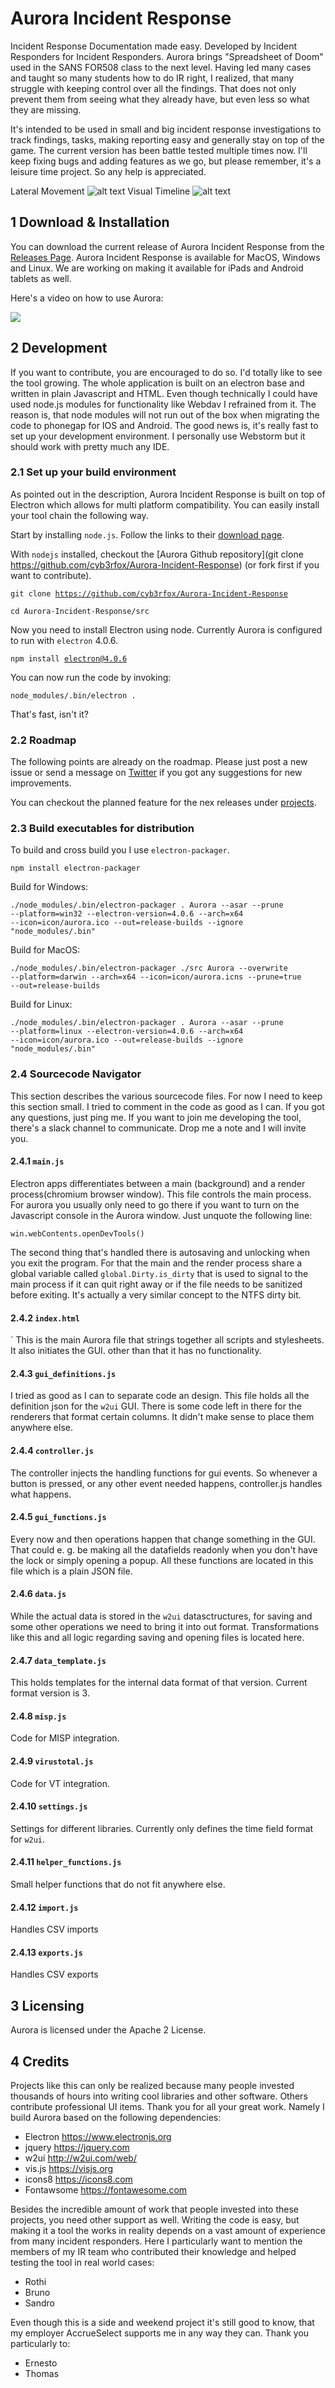 # Aurora Incident Response

Incident Response Documentation made easy. Developed by Incident Responders for Incident Responders.
Aurora brings "Spreadsheet of Doom" used in the SANS FOR508 class to the next level. Having led many cases and taught so many students how to do IR right, I realized, that many struggle
with keeping control over all the findings. That does not only prevent them from seeing what they already have, but even less so what they are missing. 

It's intended to be used in small and big incident response investigations to track findings, tasks, making reporting easy and generally stay on top of the game. The current version has been battle tested multiple times now. 
I'll keep fixing bugs and adding features as we go, but please remember, it's a leisure time project. So any help is appreciated.

Lateral Movement
![alt text](./images/lateral.png "Lateral Movement Visualization")
Visual Timeline
![alt text](./images/timeline.png "Visual Timeline")



## 1 Download & Installation

You can download the current release of Aurora Incident Response from the [Releases Page](https://github.com/cyb3rfox/Aurora-Incident-Response/releases).
Aurora Incident Response is available for MacOS, Windows and Linux. We are working on making it available for
iPads and Android tablets as well.

Here's a video on how to use Aurora:

[![](http://img.youtube.com/vi/2j2XYcqQIm0/0.jpg)](http://www.youtube.com/watch?v=2j2XYcqQIm0 "")

## 2 Development

If you want to contribute, you are encouraged to do so. I'd totally like to see the tool growing. 
The whole application is built on an electron base and written in plain Javascript and HTML.
Even though technically I could have used node.js modules for functionality like Webdav I refrained from it.
The reason is, that node modules will not run out of the box when migrating the code to phonegap for IOS and Android.
The good news is, it's really fast to set up your development environment. I personally use Webstorm but it should work with pretty much any IDE.

### 2.1 Set up your build environment

As pointed out in the description, Aurora Incident Response is built on top of Electron which allows for multi platform compatibility.
You can easily install your tool chain the following way.

Start by installing `node.js`. Follow the links to their [download page](https://nodejs.org/en/download/).

With `nodejs` installed, checkout the [Aurora Github repository](git clone https://github.com/cyb3rfox/Aurora-Incident-Response) (or fork first if you want to contribute).

<code>git clone https://github.com/cyb3rfox/Aurora-Incident-Response </code>

<code>cd Aurora-Incident-Response/src
</code>

Now you need to install Electron using node. Currently Aurora is configured to run with `electron` 4.0.6. 

<code>npm install electron@4.0.6 </code>

You can now run the code by invoking:

<code>node_modules/.bin/electron .</code>

That's fast, isn't it?

### 2.2 Roadmap

The following points are already on the roadmap. Please just post a new issue or send a message on [Twitter](https://twitter.com/cyberfox) if you got any suggestions for new improvements.

You can checkout the planned feature for the nex releases under [projects](https://github.com/cyb3rfox/Aurora-Incident-Response/projects).

### 2.3 Build executables for distribution

To build and cross build you I use `electron-packager`.
 
<code>npm install electron-packager</code>

Build for Windows:

<code>./node_modules/.bin/electron-packager . Aurora --asar --prune --platform=win32 --electron-version=4.0.6 --arch=x64 --icon=icon/aurora.ico --out=release-builds --ignore "node_modules/\.bin" </code>

Build for MacOS:

<code>./node_modules/.bin/electron-packager ./src Aurora --overwrite --platform=darwin --arch=x64 --icon=icon/aurora.icns --prune=true --out=release-builds </code>

Build for Linux:

<code>./node_modules/.bin/electron-packager . Aurora --asar --prune --platform=linux --electron-version=4.0.6 --arch=x64 --icon=icon/aurora.ico --out=release-builds --ignore "node_modules/\.bin" </code>

### 2.4 Sourcecode Navigator

This section describes the various sourcecode files. For now I need to keep this section small. I tried to comment in the code as good as I can. If you got any questions, just ping me. If you want to join me developing the tool, there's a slack channel to communicate. Drop me a note and I will invite you.

#### 2.4.1 `main.js`

Electron apps differentiates between a main (background) and a render process(chromium browser window). This file controls the main process. 
For aurora you usually only need to go there if you want to turn on the Javascript console in the Aurora window. Just unquote the following line:

<code>win.webContents.openDevTools()</code> 

The second thing that's handled there is autosaving and unlocking when you exit the program. For that the main and the render process share a global variable called <code>global.Dirty.is_dirty</code> that is used to signal to the main process if it can quit right away or if the file needs to be sanitized before exiting.
It's actually a very similar concept to the NTFS dirty bit.
 
#### 2.4.2 `index.html`
`
This is the main Aurora file that strings together all scripts and stylesheets. It also initiates the GUI. other than that it has no functionality.
 
#### 2.4.3 `gui_definitions.js`

I tried as good as I can to separate code an design. This file holds all the definition json for the `w2ui` GUI. There is some code left in there
for the renderers that format certain columns. It didn't make sense to place them anywhere else.
 
#### 2.4.4 `controller.js`

The controller injects the handling functions for gui events. So whenever a button is pressed, or any other event needed happens, controller.js handles what happens.
 
#### 2.4.5 `gui_functions.js`

Every now and then operations happen that change something in the GUI. That could e. g. be making all the datafields readonly when you don't have the lock or simply opening a popup.
All these functions are located in this file which is a plain JSON file.
  
#### 2.4.6 `data.js`

While the actual data is stored in the `w2ui` datasctructures, for saving and some other operations we need to bring it into out format. 
Transformations like this and all logic regarding saving and opening files is located here.
 
#### 2.4.7 `data_template.js`
  
This holds templates for the internal data format of that version. Current format version is 3. 
 
#### 2.4.8 `misp.js`
 
Code for MISP integration.
 
#### 2.4.9 `virustotal.js`
  
Code for VT integration.
 
#### 2.4.10 `settings.js`
 
Settings for different libraries. Currently only defines the time field format for `w2ui`.
 
#### 2.4.11 `helper_functions.js`

Small helper functions that do not fit anywhere else.

#### 2.4.12 `import.js`

Handles CSV imports

#### 2.4.13 `exports.js`

Handles CSV exports

## 3 Licensing

Aurora is licensed under the Apache 2 License.

## 4 Credits
Projects like this can only be realized because many people invested thousands of hours into writing cool libraries and other software. Others contribute professional UI items. Thank you for all your great work. Namely I build Aurora based on the following dependencies:

* Electron https://www.electronjs.org
* jquery https://jquery.com
* w2ui http://w2ui.com/web/
* vis.js https://visjs.org
* icons8 https://icons8.com
* Fontawsome https://fontawesome.com

Besides the incredible amount of work that people invested into these projects, you need other support as well. Writing the code is easy, but making it a tool the works in reality depends on a vast amount of experience from many incident responders. 
Here I particularly want to mention the members of my IR team who contributed their knowledge and helped testing the tool in real world cases:

* Rothi
* Bruno
* Sandro

Even though this is a side and weekend project it's still good to know, that my employer AccrueSelect supports me in any way they can. Thank you particularly to:

* Ernesto
* Thomas

